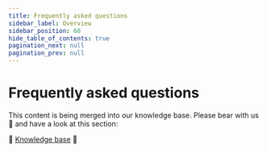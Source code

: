 ```yaml
---
title: Frequently asked questions
sidebar_label: Overview
sidebar_position: 60
hide_table_of_contents: true
pagination_next: null
pagination_prev: null
---
```


# Frequently asked questions


This content is being merged into our knowledge base. Please bear with us 🐻 and have a look at this section:

🔎 [Knowledge base](../knowledge-base/README.md) 🔎
